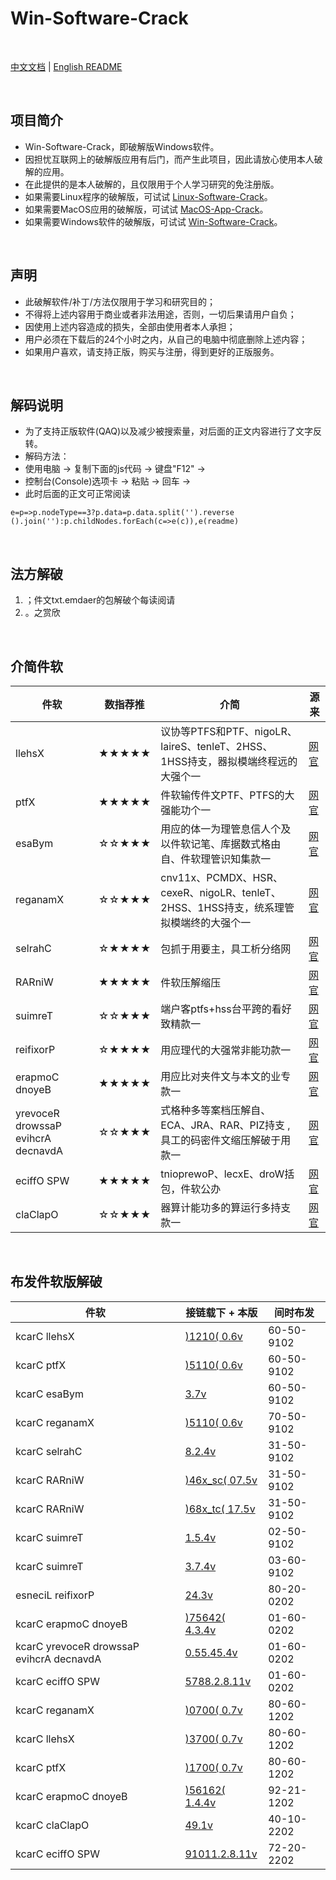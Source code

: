 
<keepit>

# Win-Software-Crack

<br>

[中文文档](README.md) | [English README](README_EN.md)

<br>

## 项目简介

- Win-Software-Crack，即破解版Windows软件。
- 因担忧互联网上的破解版应用有后门，而产生此项目，因此请放心使用本人破解的应用。
- 在此提供的是本人破解的，且仅限用于个人学习研究的免注册版。
- 如果需要Linux程序的破解版，可试试 [Linux-Software-Crack](./../../../Linux-Software-Crack)。
- 如果需要MacOS应用的破解版，可试试 [MacOS-App-Crack](./../../../MacOS-App-Crack)。
- 如果需要Windows软件的破解版，可试试 [Win-Software-Crack](./../../../Win-Software-Crack)。

<br>

## 声明

- 此破解软件/补丁/方法仅限用于学习和研究目的；
- 不得将上述内容用于商业或者非法用途，否则，一切后果请用户自负；
- 因使用上述内容造成的损失，全部由使用者本人承担；
- 用户必须在下载后的24个小时之内，从自己的电脑中彻底删除上述内容；
- 如果用户喜欢，请支持正版，购买与注册，得到更好的正版服务。

<br>

## 解码说明

- 为了支持正版软件(QAQ)以及减少被搜索量，对后面的正文内容进行了文字反转。
- 解码方法：
- 使用电脑 -> 复制下面的js代码 -> 键盘"F12" -> 
- 控制台(Console)选项卡 -> 粘贴 -> 回车 -> 
- 此时后面的正文可正常阅读

```
e=p=>p.nodeType==3?p.data=p.data.split('').reverse
().join(''):p.childNodes.forEach(c=>e(c)),e(readme)

```

</keepit>

<br>

## 法方解破

1. ；件文txt.emdaer的包解破个每读阅请
1. 。之赏欣

<br>

## 介简件软

|件软|数指荐推|介简|源来
|---|---|---|---
|llehsX|★★★★★|议协等PTFS和PTF、nigoLR、laireS、tenleT、2HSS、1HSS持支，器拟模端终程远的大强个一|[网官](https://www.netsarang.com/)
|ptfX|★★★★★|件软输传件文PTF、PTFS的大强能功个一|[网官](https://www.netsarang.com/)
|esaBym|☆☆★★★|用应的体一为理管息信人个及以件软记笔、库据数式格由自、件软理管识知集款一|[网官](http://www.wjjsoft.com/)
|reganamX|☆☆★★★|cnv11x、PCMDX、HSR、cexeR、nigoLR、tenleT、2HSS、1HSS持支，统系理管拟模端终的大强个一|[网官](https://www.netsarang.com/)
|selrahC|☆★★★★|包抓于用要主，具工析分络网|[网官](https://www.charlesproxy.com/)
|RARniW|★★★★★|件软压解缩压|[网官](https://www.rarlab.com/)
|suimreT|☆☆★★★|端户客ptfs+hss台平跨的看好致精款一|[网官](https://www.termius.com/)
|reifixorP|☆★★★★|用应理代的大强常非能功款一|[网官](https://www.proxifier.com/)
|erapmoC dnoyeB|★★★★★|用应比对夹件文与本文的业专款一|[网官](https://www.scootersoftware.com/)
|yrevoceR drowssaP evihcrA decnavdA|☆☆★★★|式格种多等案档压解自、ECA、JRA、RAR、PIZ持支 ,具工的码密件文缩压解破于用款一|[网官](https://www.elcomsoft.com/archpr.html)
|eciffO SPW|★★★★★|tnioprewoP、lecxE、droW括包，件软公办|[网官](https://www.wps.cn/product/wpsmac/)
|claClapO|☆☆★★★|器算计能功多的算运行多持支款一|[网官](https://www.skytopia.com/software/opalcalc/index.htm)

<br>

## 布发件软版解破

|件软|接链载下 + 本版|间时布发
|---|---|---
|kcarC llehsX|[)1210( 0.6v](./../../releases/tag/1210-0.6v-kcarC-llehsX)|60-50-9102
|kcarC ptfX|[)5110( 0.6v](./../../releases/tag/5110-0.6v-kcarC-ptfX)|60-50-9102
|kcarC esaBym|[3.7v](./../../releases/tag/3.7v-kcarC-esaBym)|60-50-9102
|kcarC reganamX|[)5110( 0.6v](./../../releases/tag/5110-0.6v-kcarC-reganamX)|70-50-9102
|kcarC selrahC|[8.2.4v](./../../releases/tag/8.2.4v-kcarC-selrahC)|31-50-9102
|kcarC RARniW|[)46x_sc( 07.5v](./../../releases/tag/46x_sc-07.5v-kcarC-RARniW)|31-50-9102
|kcarC RARniW|[)68x_tc( 17.5v](./../../releases/tag/68x_tc-17.5v-kcarC-RARniW)|31-50-9102
|kcarC suimreT|[1.5.4v](./../../releases/tag/1.5.4v-kcarC-suimreT)|02-50-9102
|kcarC suimreT|[3.7.4v](./../../releases/tag/3.7.4v-kcarC-suimreT)|03-60-9102
|esneciL reifixorP|[24.3v](./../../releases/tag/24.3v-esneciL-reifixorP)|80-20-0202
|kcarC erapmoC dnoyeB|[)75642( 4.3.4v](./../../releases/tag/75642-4.3.4v-kcarC-erapmoC-dnoyeB)|01-60-0202
|kcarC yrevoceR drowssaP evihcrA decnavdA|[0.55.45.4v](./../../releases/tag/0.55.45.4v-kcarC-yrevoceR-drowssaP-evihcrA-decnavdA)|01-60-0202
|kcarC eciffO SPW|[5788.2.8.11v](./../../releases/tag/5788.2.8.11v-kcarC-eciffO-SPW)|01-60-0202
|kcarC reganamX|[)0700( 0.7v](./../../releases/tag/7000.0.7v-kcarC-etiuSrewoPreganamX)|80-60-1202
|kcarC llehsX|[)3700( 0.7v](./../../releases/tag/7000.0.7v-kcarC-etiuSrewoPreganamX)|80-60-1202
|kcarC ptfX|[)1700( 0.7v](./../../releases/tag/7000.0.7v-kcarC-etiuSrewoPreganamX)|80-60-1202
|kcarC erapmoC dnoyeB|[)56162( 1.4.4v](./../../releases/tag/56162-1.4.4v-kcarC-erapmoC-dnoyeB)|92-21-1202
|kcarC claClapO|[49.1v](./../../releases/tag/49.1v-kcarC-claClapO)|40-10-2202
|kcarC eciffO SPW|[91011.2.8.11v](./../../releases/tag/91011.2.8.11v-kcarC-eciffO-SPW)|72-20-2202
